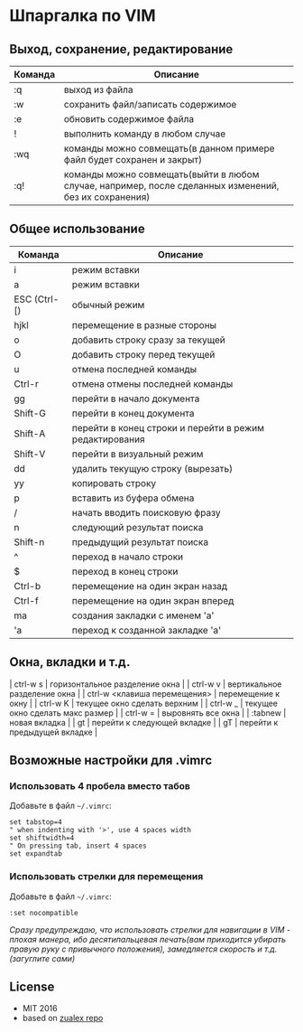 # Шпаргалка по VIM

## Выход, сохранение, редактирование

| Команда                      | Описание                           |
| ---------------------------- | ---------------------------------- |
| :q                           | выход из файла                     |
| :w                           | сохранить файл/записать содержимое |
| :e                           | обновить содержимое файла          |
| !                            | выполнить команду в любом случае   |
| :wq                          | команды можно совмещать(в данном примере файл будет сохранен и закрыт) |
| :q!                          | команды можно совмещать(выйти в любом случае, например, после сделанных изменений, без их сохранения) |

## Общее использование

| Команда                      | Описание                          |
| ---------------------------- | --------------------------------- |
| i                            | режим вставки                     |
| a                            | режим вставки                     |
| ESC (Ctrl-[)                 | обычный режим                     |
| hjkl                         | перемещение в разные стороны      |
| o                            | добавить строку сразу за текущей  |
| O                            | добавить строку перед текущей     |
| u                            | отмена последней команды          |
| Ctrl-r                       | отмена отмены последней команды   |
| gg                           | перейти в начало документа        |
| Shift-G                      | перейти в конец документа         |
| Shift-A                      | перейти в конец строки и перейти в режим редактирования |
| Shift-V                      | перейти в визуальный режим        |
| dd                           | удалить текущую строку (вырезать) |
| yy                           | копировать строку                 |
| p                            | вставить из буфера обмена         |
| /                            | начать вводить поисковую фразу    |
| n                            | следующий результат поиска        |
| Shift-n                      | предыдущий результат поиска       |
| ^                            | переход в начало строки           |
| $                            | переход в конец строки            |
| Ctrl-b                       | перемещение на один экран назад   |
| Ctrl-f                       | перемещение на один экран вперед  |
| mа                           | создания закладки с именем 'a'    |
| 'a                           | переход к созданной закладке 'a'  |

## Окна, вкладки и т.д.

| ctrl-w s                     | горизонтальное разделение окна    |
| ctrl-w v                     | вертикальное разделение окна      |
| ctrl-w <клавиша перемещения> | перемещение к окну                |
| ctrl-w K                     | текущее окно сделать верхним      |
| ctrl-w _                     | текущее окно сделать макс размер  |
| ctrl-w =                     | выровнять все окна                |
| :tabnew                      | новая вкладка                     |
| gt                           | перейти к следующей вкладке       |
| gT                           | перейти к предыдущей вкладке      |

## Возможные настройки для .vimrc

### Использовать 4 пробела вместо табов

Добавьте в файл `~/.vimrc`:
```
set tabstop=4
" when indenting with '>', use 4 spaces width
set shiftwidth=4
" On pressing tab, insert 4 spaces
set expandtab
```

### Использовать стрелки для перемещения

Добавьте в файл `~/.vimrc`:
```
:set nocompatible
```

*Сразу предупреждаю, что использовать стрелки для навигации в VIM - плохая манера, ибо
десятипальцевая печать(вам приходится убирать правую руку с привычного положения),
замедляется скорость и т.д. (загуглите сами)*

## License

* MIT 2016
* based on [zualex repo](https://github.com/zualex/vim-cheat-sheet)